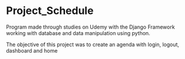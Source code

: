 # Project_Schedule

Program made through studies on Udemy with the Django Framework working with database and data manipulation using python. 

The objective of this project was to create an agenda with login, logout, dashboard and home
